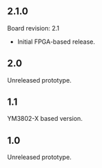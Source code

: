 2.1.0
------

Board revision: 2.1

- Initial FPGA-based release.

2.0
----

Unreleased prototype.

1.1
---

YM3802-X based version.

1.0
---

Unreleased prototype.
